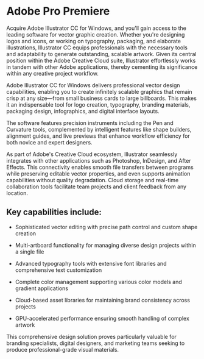 # Adobe Pro Premiere 
Acquire Adobe Illustrator CC for Windows, and you'll gain access to the leading software for vector graphic creation. Whether you're designing logos and icons, or working on typography, packaging, and elaborate illustrations, Illustrator CC equips professionals with the necessary tools and adaptability to generate outstanding, scalable artwork. Given its central position within the Adobe Creative Cloud suite, Illustrator effortlessly works in tandem with other Adobe applications, thereby cementing its significance within any creative project workflow.


Adobe Illustrator CC for Windows delivers professional vector design capabilities, enabling you to create infinitely scalable graphics that remain crisp at any size—from small business cards to large billboards. This makes it an indispensable tool for logo creation, typography, branding materials, packaging design, infographics, and digital interface layouts.

The software features precision instruments including the Pen and Curvature tools, complemented by intelligent features like shape builders, alignment guides, and live previews that enhance workflow efficiency for both novice and expert designers.

As part of Adobe's Creative Cloud ecosystem, Illustrator seamlessly integrates with other applications such as Photoshop, InDesign, and After Effects. This connectivity enables smooth file transfers between programs while preserving editable vector properties, and even supports animation capabilities without quality degradation. Cloud storage and real-time collaboration tools facilitate team projects and client feedback from any location.

## Key capabilities include:

- Sophisticated vector editing with precise path control and custom shape creation

- Multi-artboard functionality for managing diverse design projects within a single file

- Advanced typography tools with extensive font libraries and comprehensive text customization

- Complete color management supporting various color models and gradient applications

- Cloud-based asset libraries for maintaining brand consistency across projects

- GPU-accelerated performance ensuring smooth handling of complex artwork

This comprehensive design solution proves particularly valuable for branding specialists, digital designers, and marketing teams seeking to produce professional-grade visual materials.
